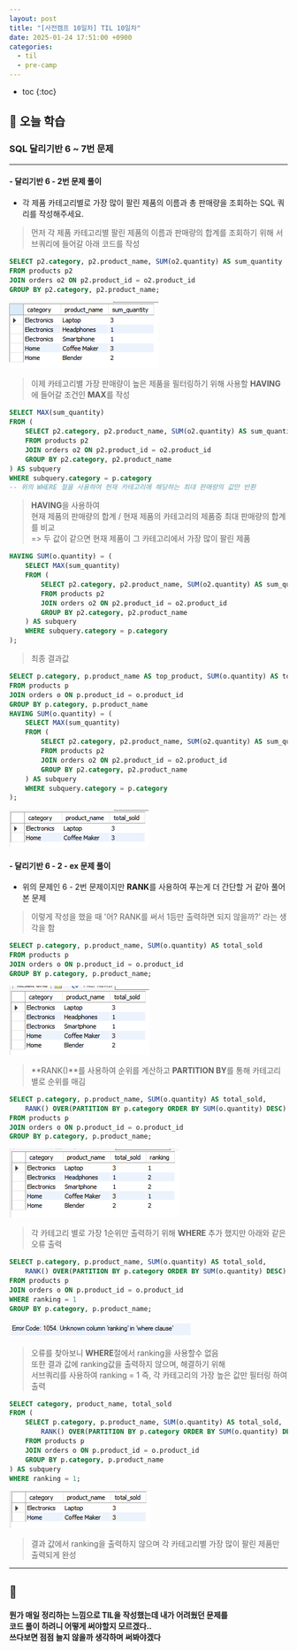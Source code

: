 ```yaml
---
layout: post
title: "[사전캠프 10일차] TIL 10일차"
date: 2025-01-24 17:51:00 +0900
categories: 
  - til
  - pre-camp
---
```


* toc
{:toc}

## 📖 오늘 학습
### SQL 달리기반 6 ~ 7번 문제

<!-- <h4> 📃 </h4> -->

---

#### - 달리기반 6 - 2번 문제 풀이
- 각 제품 카테고리별로 가장 많이 팔린 제품의 이름과 총 판매량을 조회하는 SQL 쿼리를 작성해주세요.

> 먼저 각 제품 카테고리별 팔린 제품의 이름과 판매량의 합계를 조회하기 위해 서브쿼리에 들어갈 아래 코드를 작성
```sql
SELECT p2.category, p2.product_name, SUM(o2.quantity) AS sum_quantity
FROM products p2
JOIN orders o2 ON p2.product_id = o2.product_id
GROUP BY p2.category, p2.product_name;
```
![pre-til-1-1](/assets/img/blog/pre-til/pre-til-1-1.PNG)


> 이제 카테고리별 가장 판매량이 높은 제품을 필터링하기 위해 사용할 **HAVING**에 들어갈 조건인 **MAX**를 작성
```sql
SELECT MAX(sum_quantity)
FROM (
    SELECT p2.category, p2.product_name, SUM(o2.quantity) AS sum_quantity
    FROM products p2
    JOIN orders o2 ON p2.product_id = o2.product_id
    GROUP BY p2.category, p2.product_name
) AS subquery
WHERE subquery.category = p.category
-- 위의 WHERE 절을 사용하여 현재 카테고리에 해당하는 최대 판매량의 값만 반환
```

> **HAVING**을 사용하여  
현재 제품의 판매량의 합계 / 현재 제품의 카테고리의 제품중 최대 판매량의 합계를 비교  
=> 두 값이 같으면 현재 제품이 그 카테고리에서 가장 많이 팔린 제품
```sql
HAVING SUM(o.quantity) = ( 
    SELECT MAX(sum_quantity)
    FROM (
        SELECT p2.category, p2.product_name, SUM(o2.quantity) AS sum_quantity
        FROM products p2
        JOIN orders o2 ON p2.product_id = o2.product_id
        GROUP BY p2.category, p2.product_name
    ) AS subquery
    WHERE subquery.category = p.category
);
```

> 최종 결과값
```sql
SELECT p.category, p.product_name AS top_product, SUM(o.quantity) AS total_sold
FROM products p
JOIN orders o ON p.product_id = o.product_id
GROUP BY p.category, p.product_name
HAVING SUM(o.quantity) = ( 
    SELECT MAX(sum_quantity)
    FROM (
        SELECT p2.category, p2.product_name, SUM(o2.quantity) AS sum_quantity
        FROM products p2
        JOIN orders o2 ON p2.product_id = o2.product_id
        GROUP BY p2.category, p2.product_name
    ) AS subquery
    WHERE subquery.category = p.category
);
```
![run6-4](/assets/img/blog/sql-run/run6-4.png)

#### - 달리기반 6 - 2 - ex 문제 풀이
- 위의 문제인 6 - 2번 문제이지만 **RANK**를 사용하여 푸는게 더 간단할 거 같아 풀어본 문제

> 이렇게 작성을 했을 때 '어? RANK를 써서 1등만 출력하면 되지 않을까?' 라는 생각을 함
```sql
SELECT p.category, p.product_name, SUM(o.quantity) AS total_sold
FROM products p
JOIN orders o ON p.product_id = o.product_id
GROUP BY p.category, p.product_name;
```
![pre-til-1-2](/assets/img/blog/pre-til/pre-til-1-2.PNG)

> **RANK()**를 사용하여 순위를 계산하고 **PARTITION BY**를 통해 카테고리 별로 순위를 매김
```sql
SELECT p.category, p.product_name, SUM(o.quantity) AS total_sold,
    RANK() OVER(PARTITION BY p.category ORDER BY SUM(o.quantity) DESC) AS ranking
FROM products p
JOIN orders o ON p.product_id = o.product_id
GROUP BY p.category, p.product_name;
```
![pre-til-1-3](/assets/img/blog/pre-til/pre-til-1-3.PNG)

> 각 카테고리 별로 가장 1순위만 출력하기 위해 **WHERE** 추가 했지만 아래와 같은 오류 출력
```sql
SELECT p.category, p.product_name, SUM(o.quantity) AS total_sold,
    RANK() OVER(PARTITION BY p.category ORDER BY SUM(o.quantity) DESC) AS ranking
FROM products p
JOIN orders o ON p.product_id = o.product_id
WHERE ranking = 1
GROUP BY p.category, p.product_name;
```
![pre-til-1-4](/assets/img/blog/pre-til/pre-til-1-4.PNG)

> 오류를 찾아보니 **WHERE**절에서 ranking을 사용할수 없음  
또한 결과 값에 ranking값을 출력하지 않으며, 해결하기 위해  
서브쿼리를 사용하여 ranking = 1 즉, 각 카테고리의 가장 높은 값만 필터링 하여 출력
```sql
SELECT category, product_name, total_sold
FROM (
    SELECT p.category, p.product_name, SUM(o.quantity) AS total_sold, 
        RANK() OVER(PARTITION BY p.category ORDER BY SUM(o.quantity) DESC) AS ranking
    FROM products p
    JOIN orders o ON p.product_id = o.product_id
    GROUP BY p.category, p.product_name
) AS subquery
WHERE ranking = 1;
```
![pre-til-1-5](/assets/img/blog/pre-til/pre-til-1-5.PNG)  
> 결과 값에서 ranking을 출력하지 않으며 각 카테고리별 가장 많이 팔린 제품만 출력되게 완성

---

<h2> 💬 </h2>

<h4> 뭔가 매일 정리하는 느낌으로 TIL을 작성했는데 내가 어려웠던 문제를 <br>
코드 풀이 하려니 어떻게 써야할지 모르겠다.. <br>
쓰다보면 점점 늘지 않을까 생각하며 써봐야겠다 </h4>
